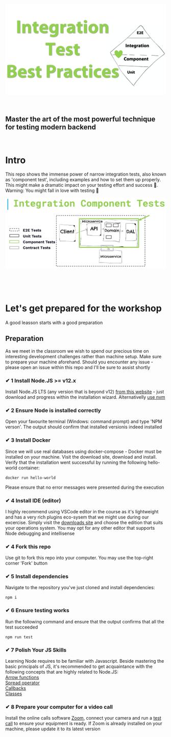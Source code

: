 ![Header](./graphics/main-header.png "Component Tests")

<br/>

## Master the art of the most powerful technique for testing modern backend


<br/>

# Intro

This repo shows the immense power of narrow integration tests, also known as 'component test', including examples and how to set them up properly. This might make a dramatic impact on your testing effort and success 🚀. Warning: You might fall in love with testing 💚

![Header](/graphics/component-diagram.jpg "Component Tests")

<br/><br/><br/>

# Let's get prepared for the workshop
A good leasson starts with a good preparation


## Preparation
As we meet in the classroom we wish to spend our precious time on interesting development challenges rather than machine setup. Make sure to prepare your machine aforehand. Should you encounter any issue - please open an issue within this repo and I'll be sure to assist shortly

### ✔ 1 Install Node.JS >= v12.x
Install Node.JS LTS (any version that is beyond v12) [from this website](https://nodejs.org/en/) - just download and progress within the installation wizard. Alternativelly [use nvm](https://github.com/nvm-sh/nvm)

### ✔ 2 Ensure Node is installed correctly
Open your favourite terminal (Windows: command prompt) and type 'NPM verson'. The output should confirm that installed versionis indeed installed

### ✔ 3 Install Docker
Since we will use real databases using docker-compose - Docker must be installed on your machine. Visit the download site, download and install. Verify that the installation went successful by running the following hello-world container:

```
docker run hello-world
```

Please ensure that no error messages were presented during the execution

### ✔ 4 Install IDE (editor)
I highly recommend using VSCode editor in the course as it's lightweight and has a very rich plugins eco-sysem that we might use during our excercise. Simply visit the [downloads site](https://code.visualstudio.com/download) and choose the edition that suits your operations system. You may opt for any other editor that supports Node debugging and intellisense

### ✔ 4 Fork this repo
Use git to fork this repo into your computer. You may use the top-right corner 'Fork' button

### ✔ 5 Install dependencies
Navigate to the repository you've just cloned and install dependencies:

```
npm i
```

### ✔ 6 Ensure testing works
Run the following command and ensure that the output confirms that all the test succeeded

```
npm run test

```

### ✔ 7 Polish Your JS Skills

Learning Node requires to be familiar with Javascript. Beside mastering the basic principals of JS, it's recommended to get acquaintance with the following concepts that are highly related to Node.JS:
<br/>
[Arrow functions](https://developer.mozilla.org/en-US/docs/Web/JavaScript/Reference/Functions/Arrow_functions)
<br/>
[Spread operator](https://developer.mozilla.org/en-US/docs/Web/JavaScript/Reference/Operators/Spread_syntax)
<br/>
[Callbacks](https://developer.mozilla.org/en-US/docs/Glossary/Callback_function)
<br/>
[Classes](https://developer.mozilla.org/en-US/docs/Web/JavaScript/Reference/Classes)

### ✔ 8 Prepare your computer for a video call

Install the online calls software [Zoom](https://zoom.us/download), connect your camera and run a [test call](https://zoom.us/test) to ensure your equipment is ready. If Zoom is already installed on your machine, please update it to its latest version
<!--stackedit_data:
eyJoaXN0b3J5IjpbMTIyNjg4MTMxNF19
-->